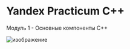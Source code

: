 # Yandex Practicum C++

Модуль 1 - Основные компоненты С++

![изображение](https://user-images.githubusercontent.com/110821533/235258631-07e2a94d-650d-4d70-8219-a78f40e79624.png)
